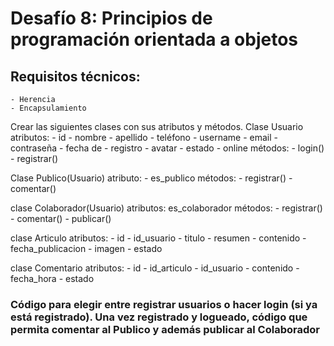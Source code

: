 # Desafío 8: Principios de programación orientada a objetos
## Requisitos técnicos:
    - Herencia
    - Encapsulamiento

Crear las siguientes clases con sus atributos y métodos.
Clase Usuario
    atributos:
        - id
        - nombre
        - apellido
        - teléfono
        - username
        - email
        - contraseña
        - fecha de
        - registro
        - avatar
        - estado
        - online
    métodos: 
        - login()
        - registrar()

Clase Publico(Usuario)
    atributo:
        - es_publico
    métodos:
        - registrar()
        - comentar()

clase Colaborador(Usuario)
    atributos: es_colaborador
    métodos:
        - registrar()
        - comentar()
        - publicar()

clase Articulo
    atributos:
        - id
        - id_usuario
        - titulo
        - resumen
        - contenido
        - fecha_publicacion
        - imagen
        - estado

clase Comentario
    atributos:
        - id
        - id_articulo
        - id_usuario
        - contenido
        - fecha_hora
        - estado

### Código para elegir entre registrar usuarios o hacer login (si ya está registrado). Una vez registrado y logueado, código que permita comentar al Publico y además publicar al Colaborador